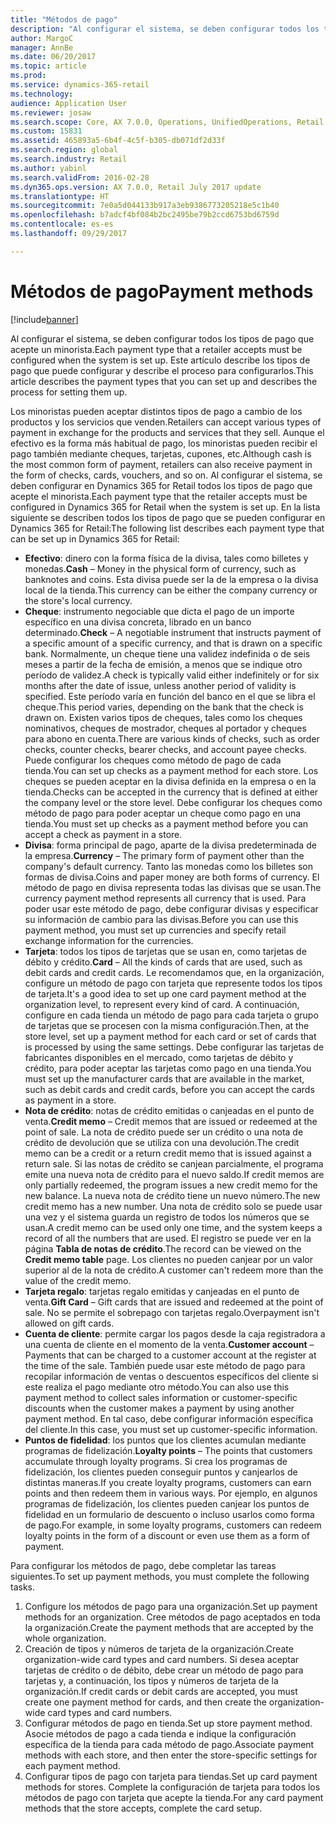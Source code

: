 ```yaml
---
title: "Métodos de pago"
description: "Al configurar el sistema, se deben configurar todos los tipos de pago que acepte un minorista. Este artículo describe los tipos de pago que puede configurar y describe el proceso para configurarlos."
author: MargoC
manager: AnnBe
ms.date: 06/20/2017
ms.topic: article
ms.prod: 
ms.service: dynamics-365-retail
ms.technology: 
audience: Application User
ms.reviewer: josaw
ms.search.scope: Core, AX 7.0.0, Operations, UnifiedOperations, Retail
ms.custom: 15831
ms.assetid: 465893a5-6b4f-4c5f-b305-db071df2d33f
ms.search.region: global
ms.search.industry: Retail
ms.author: yabinl
ms.search.validFrom: 2016-02-28
ms.dyn365.ops.version: AX 7.0.0, Retail July 2017 update
ms.translationtype: HT
ms.sourcegitcommit: 7e0a5d044133b917a3eb9386773205218e5c1b40
ms.openlocfilehash: b7adcf4bf084b2bc2495be79b2ccd6753bd6759d
ms.contentlocale: es-es
ms.lasthandoff: 09/29/2017

---
```


# <a name="payment-methods"></a><span data-ttu-id="16cd0-104">Métodos de pago</span><span class="sxs-lookup"><span data-stu-id="16cd0-104">Payment methods</span></span>

[!include[banner](includes/banner.md)]


<span data-ttu-id="16cd0-105">Al configurar el sistema, se deben configurar todos los tipos de pago que acepte un minorista.</span><span class="sxs-lookup"><span data-stu-id="16cd0-105">Each payment type that a retailer accepts must be configured when the system is set up.</span></span> <span data-ttu-id="16cd0-106">Este artículo describe los tipos de pago que puede configurar y describe el proceso para configurarlos.</span><span class="sxs-lookup"><span data-stu-id="16cd0-106">This article describes the payment types that you can set up and describes the process for setting them up.</span></span>

<span data-ttu-id="16cd0-107">Los minoristas pueden aceptar distintos tipos de pago a cambio de los productos y los servicios que venden.</span><span class="sxs-lookup"><span data-stu-id="16cd0-107">Retailers can accept various types of payment in exchange for the products and services that they sell.</span></span> <span data-ttu-id="16cd0-108">Aunque el efectivo es la forma más habitual de pago, los minoristas pueden recibir el pago también mediante cheques, tarjetas, cupones, etc.</span><span class="sxs-lookup"><span data-stu-id="16cd0-108">Although cash is the most common form of payment, retailers can also receive payment in the form of checks, cards, vouchers, and so on.</span></span> <span data-ttu-id="16cd0-109">Al configurar el sistema, se deben configurar en Dynamics 365 for Retail todos los tipos de pago que acepte el minorista.</span><span class="sxs-lookup"><span data-stu-id="16cd0-109">Each payment type that the retailer accepts must be configured in Dynamics 365 for Retail when the system is set up.</span></span> <span data-ttu-id="16cd0-110">En la lista siguiente se describen todos los tipos de pago que se pueden configurar en Dynamics 365 for Retail:</span><span class="sxs-lookup"><span data-stu-id="16cd0-110">The following list describes each payment type that can be set up in Dynamics 365 for Retail:</span></span>

-   <span data-ttu-id="16cd0-111">**Efectivo**: dinero con la forma física de la divisa, tales como billetes y monedas.</span><span class="sxs-lookup"><span data-stu-id="16cd0-111">**Cash** – Money in the physical form of currency, such as banknotes and coins.</span></span> <span data-ttu-id="16cd0-112">Esta divisa puede ser la de la empresa o la divisa local de la tienda.</span><span class="sxs-lookup"><span data-stu-id="16cd0-112">This currency can be either the company currency or the store's local currency.</span></span>
-   <span data-ttu-id="16cd0-113">**Cheque**: instrumento negociable que dicta el pago de un importe específico en una divisa concreta, librado en un banco determinado.</span><span class="sxs-lookup"><span data-stu-id="16cd0-113">**Check** – A negotiable instrument that instructs payment of a specific amount of a specific currency, and that is drawn on a specific bank.</span></span> <span data-ttu-id="16cd0-114">Normalmente, un cheque tiene una validez indefinida o de seis meses a partir de la fecha de emisión, a menos que se indique otro período de validez.</span><span class="sxs-lookup"><span data-stu-id="16cd0-114">A check is typically valid either indefinitely or for six months after the date of issue, unless another period of validity is specified.</span></span> <span data-ttu-id="16cd0-115">Este período varía en función del banco en el que se libra el cheque.</span><span class="sxs-lookup"><span data-stu-id="16cd0-115">This period varies, depending on the bank that the check is drawn on.</span></span> <span data-ttu-id="16cd0-116">Existen varios tipos de cheques, tales como los cheques nominativos, cheques de mostrador, cheques al portador y cheques para abono en cuenta.</span><span class="sxs-lookup"><span data-stu-id="16cd0-116">There are various kinds of checks, such as order checks, counter checks, bearer checks, and account payee checks.</span></span> <span data-ttu-id="16cd0-117">Puede configurar los cheques como método de pago de cada tienda.</span><span class="sxs-lookup"><span data-stu-id="16cd0-117">You can set up checks as a payment method for each store.</span></span> <span data-ttu-id="16cd0-118">Los cheques se pueden aceptar en la divisa definida en la empresa o en la tienda.</span><span class="sxs-lookup"><span data-stu-id="16cd0-118">Checks can be accepted in the currency that is defined at either the company level or the store level.</span></span> <span data-ttu-id="16cd0-119">Debe configurar los cheques como método de pago para poder aceptar un cheque como pago en una tienda.</span><span class="sxs-lookup"><span data-stu-id="16cd0-119">You must set up checks as a payment method before you can accept a check as payment in a store.</span></span>
-   <span data-ttu-id="16cd0-120">**Divisa**: forma principal de pago, aparte de la divisa predeterminada de la empresa.</span><span class="sxs-lookup"><span data-stu-id="16cd0-120">**Currency** – The primary form of payment other than the company's default currency.</span></span> <span data-ttu-id="16cd0-121">Tanto las monedas como los billetes son formas de divisa.</span><span class="sxs-lookup"><span data-stu-id="16cd0-121">Coins and paper money are both forms of currency.</span></span> <span data-ttu-id="16cd0-122">El método de pago en divisa representa todas las divisas que se usan.</span><span class="sxs-lookup"><span data-stu-id="16cd0-122">The currency payment method represents all currency that is used.</span></span> <span data-ttu-id="16cd0-123">Para poder usar este método de pago, debe configurar divisas y especificar su información de cambio para las divisas.</span><span class="sxs-lookup"><span data-stu-id="16cd0-123">Before you can use this payment method, you must set up currencies and specify retail exchange information for the currencies.</span></span>
-   <span data-ttu-id="16cd0-124">**Tarjeta**: todos los tipos de tarjetas que se usan en, como tarjetas de débito y crédito.</span><span class="sxs-lookup"><span data-stu-id="16cd0-124">**Card** – All the kinds of cards that are used, such as debit cards and credit cards.</span></span> <span data-ttu-id="16cd0-125">Le recomendamos que, en la organización, configure un método de pago con tarjeta que represente todos los tipos de tarjeta.</span><span class="sxs-lookup"><span data-stu-id="16cd0-125">It's a good idea to set up one card payment method at the organization level, to represent every kind of card.</span></span> <span data-ttu-id="16cd0-126">A continuación, configure en cada tienda un método de pago para cada tarjeta o grupo de tarjetas que se procesen con la misma configuración.</span><span class="sxs-lookup"><span data-stu-id="16cd0-126">Then, at the store level, set up a payment method for each card or set of cards that is processed by using the same settings.</span></span> <span data-ttu-id="16cd0-127">Debe configurar las tarjetas de fabricantes disponibles en el mercado, como tarjetas de débito y crédito, para poder aceptar las tarjetas como pago en una tienda.</span><span class="sxs-lookup"><span data-stu-id="16cd0-127">You must set up the manufacturer cards that are available in the market, such as debit cards and credit cards, before you can accept the cards as payment in a store.</span></span>
-   <span data-ttu-id="16cd0-128">**Nota de crédito**: notas de crédito emitidas o canjeadas en el punto de venta.</span><span class="sxs-lookup"><span data-stu-id="16cd0-128">**Credit memo** – Credit memos that are issued or redeemed at the point of sale.</span></span> <span data-ttu-id="16cd0-129">La nota de crédito puede ser un crédito o una nota de crédito de devolución que se utiliza con una devolución.</span><span class="sxs-lookup"><span data-stu-id="16cd0-129">The credit memo can be a credit or a return credit memo that is issued against a return sale.</span></span> <span data-ttu-id="16cd0-130">Si las notas de crédito se canjean parcialmente, el programa emite una nueva nota de crédito para el nuevo saldo.</span><span class="sxs-lookup"><span data-stu-id="16cd0-130">If credit memos are only partially redeemed, the program issues a new credit memo for the new balance.</span></span> <span data-ttu-id="16cd0-131">La nueva nota de crédito tiene un nuevo número.</span><span class="sxs-lookup"><span data-stu-id="16cd0-131">The new credit memo has a new number.</span></span> <span data-ttu-id="16cd0-132">Una nota de crédito solo se puede usar una vez y el sistema guarda un registro de todos los números que se usan.</span><span class="sxs-lookup"><span data-stu-id="16cd0-132">A credit memo can be used only one time, and the system keeps a record of all the numbers that are used.</span></span> <span data-ttu-id="16cd0-133">El registro se puede ver en la página **Tabla de notas de crédito**.</span><span class="sxs-lookup"><span data-stu-id="16cd0-133">The record can be viewed on the **Credit memo table** page.</span></span> <span data-ttu-id="16cd0-134">Los clientes no pueden canjear por un valor superior al de la nota de crédito.</span><span class="sxs-lookup"><span data-stu-id="16cd0-134">A customer can't redeem more than the value of the credit memo.</span></span>
-   <span data-ttu-id="16cd0-135">**Tarjeta regalo**: tarjetas regalo emitidas y canjeadas en el punto de venta.</span><span class="sxs-lookup"><span data-stu-id="16cd0-135">**Gift Card** – Gift cards that are issued and redeemed at the point of sale.</span></span> <span data-ttu-id="16cd0-136">No se permite el sobrepago con tarjetas regalo.</span><span class="sxs-lookup"><span data-stu-id="16cd0-136">Overpayment isn't allowed on gift cards.</span></span>
-   <span data-ttu-id="16cd0-137">**Cuenta de cliente**: permite cargar los pagos desde la caja registradora a una cuenta de cliente en el momento de la venta.</span><span class="sxs-lookup"><span data-stu-id="16cd0-137">**Customer account** – Payments that can be charged to a customer account at the register at the time of the sale.</span></span> <span data-ttu-id="16cd0-138">También puede usar este método de pago para recopilar información de ventas o descuentos específicos del cliente si este realiza el pago mediante otro método.</span><span class="sxs-lookup"><span data-stu-id="16cd0-138">You can also use this payment method to collect sales information or customer-specific discounts when the customer makes a payment by using another payment method.</span></span> <span data-ttu-id="16cd0-139">En tal caso, debe configurar información específica del cliente.</span><span class="sxs-lookup"><span data-stu-id="16cd0-139">In this case, you must set up customer-specific information.</span></span>
-   <span data-ttu-id="16cd0-140">**Puntos de fidelidad**: los puntos que los clientes acumulan mediante programas de fidelización.</span><span class="sxs-lookup"><span data-stu-id="16cd0-140">**Loyalty points** – The points that customers accumulate through loyalty programs.</span></span> <span data-ttu-id="16cd0-141">Si crea los programas de fidelización, los clientes pueden conseguir puntos y canjearlos de distintas maneras.</span><span class="sxs-lookup"><span data-stu-id="16cd0-141">If you create loyalty programs, customers can earn points and then redeem them in various ways.</span></span> <span data-ttu-id="16cd0-142">Por ejemplo, en algunos programas de fidelización, los clientes pueden canjear los puntos de fidelidad en un formulario de descuento o incluso usarlos como forma de pago.</span><span class="sxs-lookup"><span data-stu-id="16cd0-142">For example, in some loyalty programs, customers can redeem loyalty points in the form of a discount or even use them as a form of payment.</span></span>

<span data-ttu-id="16cd0-143">Para configurar los métodos de pago, debe completar las tareas siguientes.</span><span class="sxs-lookup"><span data-stu-id="16cd0-143">To set up payment methods, you must complete the following tasks.</span></span>

1.  <span data-ttu-id="16cd0-144">Configure los métodos de pago para una organización.</span><span class="sxs-lookup"><span data-stu-id="16cd0-144">Set up payment methods for an organization.</span></span> <span data-ttu-id="16cd0-145">Cree métodos de pago aceptados en toda la organización.</span><span class="sxs-lookup"><span data-stu-id="16cd0-145">Create the payment methods that are accepted by the whole organization.</span></span>
2.  <span data-ttu-id="16cd0-146">Creación de tipos y números de tarjeta de la organización.</span><span class="sxs-lookup"><span data-stu-id="16cd0-146">Create organization-wide card types and card numbers.</span></span> <span data-ttu-id="16cd0-147">Si desea aceptar tarjetas de crédito o de débito, debe crear un método de pago para tarjetas y, a continuación, los tipos y números de tarjeta de la organización.</span><span class="sxs-lookup"><span data-stu-id="16cd0-147">If credit cards or debit cards are accepted, you must create one payment method for cards, and then create the organization-wide card types and card numbers.</span></span>
3.  <span data-ttu-id="16cd0-148">Configurar métodos de pago en tienda.</span><span class="sxs-lookup"><span data-stu-id="16cd0-148">Set up store payment method.</span></span> <span data-ttu-id="16cd0-149">Asocie métodos de pago a cada tienda e indique la configuración específica de la tienda para cada método de pago.</span><span class="sxs-lookup"><span data-stu-id="16cd0-149">Associate payment methods with each store, and then enter the store-specific settings for each payment method.</span></span>
4.  <span data-ttu-id="16cd0-150">Configurar tipos de pago con tarjeta para tiendas.</span><span class="sxs-lookup"><span data-stu-id="16cd0-150">Set up card payment methods for stores.</span></span> <span data-ttu-id="16cd0-151">Complete la configuración de tarjeta para todos los métodos de pago con tarjeta que acepte la tienda.</span><span class="sxs-lookup"><span data-stu-id="16cd0-151">For any card payment methods that the store accepts, complete the card setup.</span></span>





